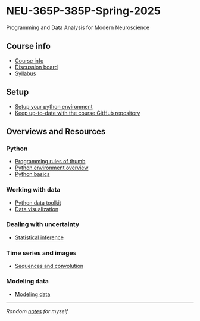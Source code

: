 # NEU-365P-385P-Spring-2025
Programming and Data Analysis for Modern Neuroscience

## Course info
- [Course info](docs/course-info.md)
- [Discussion board](docs/discussion-board.md)
- [Syllabus](docs/syllabus.md)

## Setup
- [Setup your python environment](docs/setup-your-python-environment.md)
- [Keep up-to-date with the course GitHub repository](docs/keep-up-to-date-with-this-repo.md)

## Overviews and Resources
### Python
- [Programming rules of thumb](docs/programming-rules-of-thumb.md)
- [Python environment overview](docs/python-environment-overview.md)
- [Python basics](docs/python-basics.md)

### Working with data
- [Python data toolkit](docs/python-data-toolkit.md)
- [Data visualization](docs/data-visualization.md)

### Dealing with uncertainty
- [Statistical inference](docs/statistical-inference.md)

### Time series and images
- [Sequences and convolution](docs/sequences-convolution.md)

### Modeling data
- [Modeling data](docs/modeling-data.md)

---
*Random [notes](docs/notes.md) for myself.*